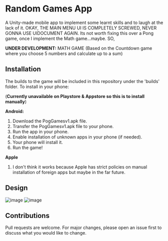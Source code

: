 # Random Games App

A Unity-made mobile app to implement some learnt skills and to laugh at the lack of it. OKAY, THE MAIN MENU UI IS COMPLETELY SCREWED, NEVER GONNA USE UIDOCUMENT AGAIN. Its not worth fixing this over a Pong game, once I implement the Math game...maybe. SO, 

**UNDER DEVELOPMENT:**
MATH GAME (Based on the Countdown game where you choose 5 numbers and calculate up to a sum)

## Installation

The builds to the game will be included in this repository under the 'builds' folder. 
To install in your phone:

(**Currently unavailable on Playstore & Appstore so this is to install manually**)

**Android:** 
1. Download the PogGamesv1.apk file.
2. Transfer the PogGamesv1.apk file to your phone.
3. Run the app in your phone.
4. Enable installation of unknown apps in your phone (if needed).
5. Your phone will install it.
6. Run the game!

**Apple**

1. I don't think it works because Apple has strict policies on manual installation of foreign apps but maybe in the far future.

## Design
![image](https://user-images.githubusercontent.com/19585239/129547817-13add230-a9c9-4f01-be8a-0fddf1311100.png)
![image](https://user-images.githubusercontent.com/19585239/129547859-df116bdd-3553-4cff-b46a-5568528fcdb9.png)

## Contributions
Pull requests are welcome. For major changes, please open an issue first to discuss what you would like to change.
